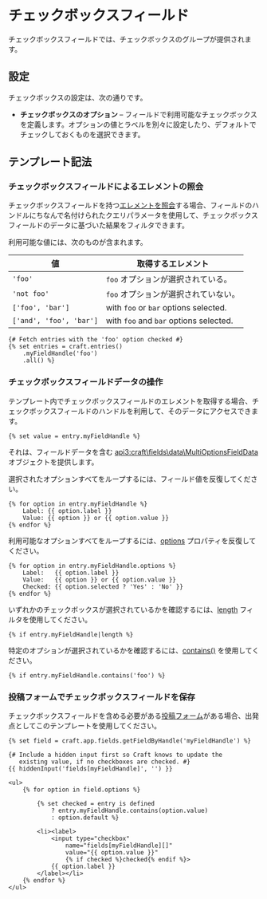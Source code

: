 # チェックボックスフィールド

チェックボックスフィールドでは、チェックボックスのグループが提供されます。

## 設定

チェックボックスの設定は、次の通りです。

* **チェックボックスのオプション** – フィールドで利用可能なチェックボックスを定義します。オプションの値とラベルを別々に設定したり、デフォルトでチェックしておくものを選択できます。

## テンプレート記法

### チェックボックスフィールドによるエレメントの照会

チェックボックスフィールドを持つ[エレメントを照会](dev/element-queries/README.md)する場合、フィールドのハンドルにちなんで名付けられたクエリパラメータを使用して、チェックボックスフィールドのデータに基づいた結果をフィルタできます。

利用可能な値には、次のものが含まれます。

| 値 | 取得するエレメント
| - | -
| `'foo'` | `foo` オプションが選択されている。
| `'not foo'` | `foo` オプションが選択されていない。
| `['foo', 'bar']` | with `foo` or `bar` options selected.
| `['and', 'foo', 'bar']` | with `foo` and `bar` options selected.

```twig
{# Fetch entries with the 'foo' option checked #}
{% set entries = craft.entries()
    .myFieldHandle('foo')
    .all() %}
```

### チェックボックスフィールドデータの操作

テンプレート内でチェックボックスフィールドのエレメントを取得する場合、チェックボックスフィールドのハンドルを利用して、そのデータにアクセスできます。

```twig
{% set value = entry.myFieldHandle %}
```

それは、フィールドデータを含む <api3:craft\fields\data\MultiOptionsFieldData> オブジェクトを提供します。

選択されたオプションすべてをループするには、フィールド値を反復してください。

```twig
{% for option in entry.myFieldHandle %}
    Label: {{ option.label }}
    Value: {{ option }} or {{ option.value }}
{% endfor %}
```

利用可能なオプションすべてをループするには、[options](api3:craft\fields\data\MultiOptionsFieldData::getOptions()) プロパティを反復してください。

```twig
{% for option in entry.myFieldHandle.options %}
    Label:   {{ option.label }}
    Value:   {{ option }} or {{ option.value }}
    Checked: {{ option.selected ? 'Yes' : 'No' }}
{% endfor %}
```

いずれかのチェックボックスが選択されているかを確認するには、[length](https://twig.symfony.com/doc/2.x/filters/length.html) フィルタを使用してください。

```twig
{% if entry.myFieldHandle|length %}
```

特定のオプションが選択されているかを確認するには、[contains()](api3:craft\fields\data\MultiOptionsFieldData::contains()) を使用してください。

```twig
{% if entry.myFieldHandle.contains('foo') %}
```

### 投稿フォームでチェックボックスフィールドを保存

チェックボックスフィールドを含める必要がある[投稿フォーム](dev/examples/entry-form.md)がある場合、出発点としてこのテンプレートを使用してください。

```twig
{% set field = craft.app.fields.getFieldByHandle('myFieldHandle') %}

{# Include a hidden input first so Craft knows to update the
   existing value, if no checkboxes are checked. #}
{{ hiddenInput('fields[myFieldHandle]', '') }}

<ul>
    {% for option in field.options %}

        {% set checked = entry is defined
            ? entry.myFieldHandle.contains(option.value)
            : option.default %}

        <li><label>
            <input type="checkbox"
                name="fields[myFieldHandle][]"
                value="{{ option.value }}"
                {% if checked %}checked{% endif %}>
            {{ option.label }}
        </label></li>
    {% endfor %}
</ul>
```
